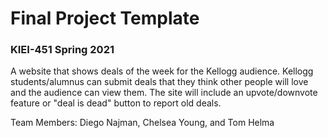 # Final Project Template

### KIEI-451 Spring 2021

A website that shows deals of the week for the Kellogg audience. Kellogg students/alumnus can submit deals that they think other people will love and the audience can view them. The site will include an upvote/downvote feature or "deal is dead" button to report old deals.

 

Team Members: Diego Najman, Chelsea Young, and Tom Helma
